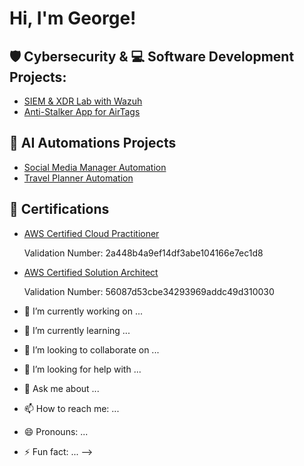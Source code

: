 <h1>Hi, I'm George! </h1>

<h2>🛡️ Cybersecurity & 💻 Software Development Projects:</h2>

  - [SIEM & XDR Lab with Wazuh](https://github.com/george-abaidoo/Wazuh-SIEM-XDR-Lab)
  - [Anti-Stalker App for AirTags](https://github.com/george-abaidoo/Anti-Stalking-System-Apple-AirTags)
 
<h2>🤖 AI Automations Projects</h2>

 - [Social Media Manager Automation](https://github.com/george-abaidoo/Social-Media-Manager-Automation)
 - [Travel Planner Automation](https://github.com/george-abaidoo/Travel-Planner-Automation)
 

<h2>📜 Certifications </h2>

  - [AWS Certified Cloud Practitioner](https://aws.amazon.com/verification)

    Validation Number: 2a448b4a9ef14df3abe104166e7ec1d8
    
  - [AWS Certified Solution Architect](https://aws.amazon.com/verification)

    Validation Number: 56087d53cbe34293969addc49d310030




- 🔭 I’m currently working on ...
- 🌱 I’m currently learning ...
- 👯 I’m looking to collaborate on ...
- 🤔 I’m looking for help with ...
- 💬 Ask me about ...
- 📫 How to reach me: ...
- 😄 Pronouns: ...
- ⚡ Fun fact: ...
-->
